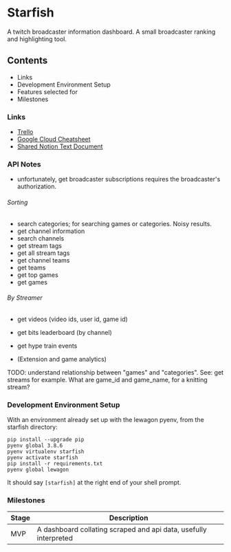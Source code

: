 # Starfish

A twitch broadcaster information dashboard. A small broadcaster ranking and highlighting tool.

Contents
----
- Links
- Development Environment Setup
- Features selected for
- Milestones

### Links
- [Trello](https://trello.com/b/4jGmUJGH/starfish)
- [Google Cloud Cheatsheet](https://github.com/gregsramblings/google-cloud-4-words)
- [Shared Notion Text Document](https://www.notion.so/Starfish-a4093726e4a34a5580738ce658fc4a22)

### API Notes

- unfortunately, get broadcaster subscriptions requires the broadcaster's authorization.

###### Sorting
- search categories; for searching games or categories. Noisy results.
- get channel information
- search channels
- get stream tags
- get all stream tags
- get channel teams
- get teams
- get top games
- get games

###### By Streamer
- get videos (video ids, user id, game id)
- get bits leaderboard (by channel)

- get hype train events
- (Extension and game analytics)

TODO: understand relationship between "games" and "categories". See: get streams for example. What are game_id and game_name, for a knitting stream?

### Development Environment Setup

With an environment already set up with the lewagon pyenv, from the starfish directory:

    pip install --upgrade pip
    pyenv global 3.8.6
    pyenv virtualenv starfish
    pyenv activate starfish
    pip install -r requirements.txt
    pyenv global lewagon

It should say `[starfish]` at the right end of your shell prompt.


### Milestones

| Stage | Description |
| ---- | ---- |
| MVP | A dashboard collating scraped and api data, usefully interpreted |